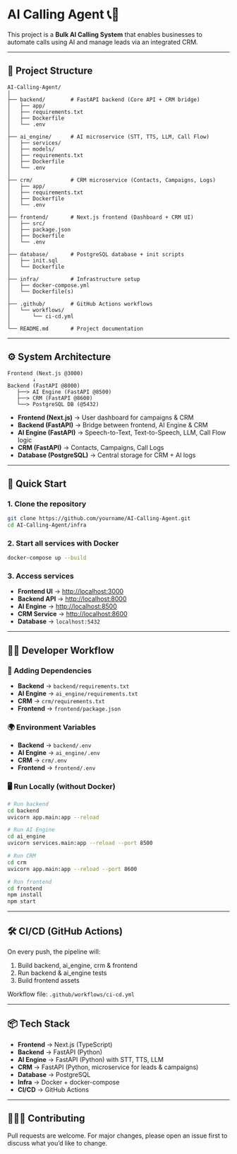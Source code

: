 # AI Calling Agent 📞🤖

This project is a **Bulk AI Calling System** that enables businesses to automate calls using AI and manage leads via an integrated CRM.

---

## 📂 Project Structure

```
AI-Calling-Agent/
│
├── backend/        # FastAPI backend (Core API + CRM bridge)
│   ├── app/
│   ├── requirements.txt
│   ├── Dockerfile
│   └── .env
│
├── ai_engine/      # AI microservice (STT, TTS, LLM, Call Flow)
│   ├── services/
│   ├── models/
│   ├── requirements.txt
│   ├── Dockerfile
│   └── .env
│
├── crm/            # CRM microservice (Contacts, Campaigns, Logs)
│   ├── app/
│   ├── requirements.txt
│   ├── Dockerfile
│   └── .env
│
├── frontend/       # Next.js frontend (Dashboard + CRM UI)
│   ├── src/
│   ├── package.json
│   ├── Dockerfile
│   └── .env
│
├── database/       # PostgreSQL database + init scripts
│   ├── init.sql
│   └── Dockerfile
│
├── infra/          # Infrastructure setup
│   ├── docker-compose.yml
│   └── Dockerfile(s)
│
├── .github/        # GitHub Actions workflows
│   └── workflows/
│       └── ci-cd.yml
│
└── README.md       # Project documentation
```

---

## ⚙️ System Architecture

```
Frontend (Next.js @3000)
        ↓
Backend (FastAPI @8000)
   ├──> AI Engine (FastAPI @8500)
   ├──> CRM (FastAPI @8600)
   └──> PostgreSQL DB (@5432)
```

* **Frontend (Next.js)** → User dashboard for campaigns & CRM
* **Backend (FastAPI)** → Bridge between frontend, AI Engine & CRM
* **AI Engine (FastAPI)** → Speech-to-Text, Text-to-Speech, LLM, Call Flow logic
* **CRM (FastAPI)** → Contacts, Campaigns, Call Logs
* **Database (PostgreSQL)** → Central storage for CRM + AI logs

---

## 🚀 Quick Start

### 1. Clone the repository

```bash
git clone https://github.com/yourname/AI-Calling-Agent.git
cd AI-Calling-Agent/infra
```

### 2. Start all services with Docker

```bash
docker-compose up --build
```

### 3. Access services

* **Frontend UI** → [http://localhost:3000](http://localhost:3000)
* **Backend API** → [http://localhost:8000](http://localhost:8000)
* **AI Engine** → [http://localhost:8500](http://localhost:8500)
* **CRM Service** → [http://localhost:8600](http://localhost:8600)
* **Database** → `localhost:5432`

---

## 👩‍💻 Developer Workflow

### 🔧 Adding Dependencies

* **Backend** → `backend/requirements.txt`
* **AI Engine** → `ai_engine/requirements.txt`
* **CRM** → `crm/requirements.txt`
* **Frontend** → `frontend/package.json`

### 🌍 Environment Variables

* **Backend** → `backend/.env`
* **AI Engine** → `ai_engine/.env`
* **CRM** → `crm/.env`
* **Frontend** → `frontend/.env`

### 🖥 Run Locally (without Docker)

```bash
# Run backend
cd backend
uvicorn app.main:app --reload

# Run AI Engine
cd ai_engine
uvicorn services.main:app --reload --port 8500

# Run CRM
cd crm
uvicorn app.main:app --reload --port 8600

# Run frontend
cd frontend
npm install
npm start
```

---

## 🛠️ CI/CD (GitHub Actions)

On every push, the pipeline will:

1. Build backend, ai\_engine, crm & frontend
2. Run backend & ai\_engine tests
3. Build frontend assets

Workflow file: `.github/workflows/ci-cd.yml`

---

## 📦 Tech Stack

* **Frontend** → Next.js (TypeScript)
* **Backend** → FastAPI (Python)
* **AI Engine** → FastAPI (Python) with STT, TTS, LLM
* **CRM** → FastAPI (Python, microservice for leads & campaigns)
* **Database** → PostgreSQL
* **Infra** → Docker + docker-compose
* **CI/CD** → GitHub Actions

---

## 🧑‍🤝‍🧑 Contributing

Pull requests are welcome. For major changes, please open an issue first to discuss what you’d like to change.
